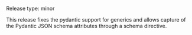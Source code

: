 Release type: minor

This release fixes the pydantic support for generics and allows capture of the
Pydantic JSON schema attributes through a schema directive.
